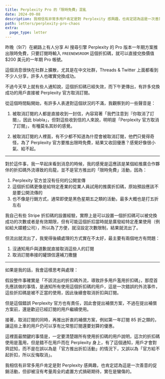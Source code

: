```yaml
---
title: Perplexity Pro 的「限時免費」混亂
date: 2024-09-08
description: 我相信有非常多用戶肯定是對 Perplexity 感興趣，也肯定認為這是一次善意的促銷活動，但卻被沒有考量周全的處置方式搞砸期待，實在是蠻傷的。
path: letters/perplexity-pro-chaos
extra:
  page_type: letter
---
```


昨晚（9/7）在網路上有人分享 AI 搜尋引擎 Perplexity 的 Pro 版本一年期方案推出限時免費，只要訂閱時輸入 `FREENEWSROOM` 這個折扣碼，就可以直接兌換價值 $200 美元的一年期 Pro 帳號。

這個消息很快在社群上擴散，尤其是在中文社群，Threads & Twitter 上面都看到不少人分享，許多人也確實兌換成功。

不過今天早上就有些人通知說，這個折扣碼已經失效，而下午更傳出，有許多兌換成功的用戶直接被 Perplexity 官方取消訂閱。

從這個時間點開始，有許多人表達對這個狀況的不滿，我觀察到的一些聲音是：

1. 被取消訂閱的人都是直接收到一封信，內容寫著「我們注意到『你取消了訂閱』，因此 blabla」，但對這些收到信的人來說，明明是「Perplexity 官方取消了訂閱」，有種莫名其妙的感覺。

2. 被取消訂閱的人裡面，有不少都不知道為什麼會被取消訂閱，他們只覺得奇怪，為了 Perplexity 官方要推出限時免費，結果又收回優惠？感覺好像很小氣、給不起。

---

對於這件事，我一早起床看到消息的時候，我的感覺是這應該是某個給推廣合作夥伴的折扣碼外流導致的烏龍，並不是官方推出的「限時免費」活動，因為：

1. Perplexity 官方並沒有任何的公開宣傳
2. 這個折扣碼更像是給特定產業的從業人員試用的推廣折扣碼，原始預設應該不是要公開流傳的
3. 也不像是行銷方式，通常即使是黑色星期五之類的活動，最多大概也是打五折左右

我自己有些 Stripe 折扣碼的設置經驗，實際上是可以設置一個折扣碼可以被兌換成功的次數或者是有效期限，但有可能這個折扣當時就是廣發給特定產業使用（例如給大媒體公司），所以為了方便，就沒設定次數限制，結果就流出了。

但流出就流出了，我覺得後續處理的方式實在不太好，最主要有兩個地方有問題：

1. 沒通知用戶與道歉就直接取消這些人的訂閱
2. 取消訂閱串接的罐頭信還補刀撒鹽

---

如果是我的話，我會這樣思考與處理：

假設整件事確實是「不該流出的折扣碼外流，導致許多用戶濫用折扣碼」，那麼首先應該做的事情，是通知所有使用這個折扣碼的用戶，這是一次錯誤的外流事件，這些折扣碼是被不正當的使用，因此後續會取消折扣與訂閱。

但是這個錯誤 Perplexity 官方也有責任，因此會提出補償方案，不過在提出補償方案前，還是歡迎已經訂閱的用戶繼續使用。

接著，取消訂閱的同時，再推出折衷的補償方案，例如第一年訂閱 85 折之類的，讓這些上車的用戶仍可以享有比常態訂閱還要划算的優惠。

這裡面最關鍵的事情是，一定要清楚跟所有使用折扣碼的用戶說明，這次的折扣碼使用是濫用，但是錯不在用戶而在 Perplexity 身上，有了這個通知，用戶才會對齊認知，而不是在誤以為是「官方推出折扣活動」的情況下，又誤以為「官方給不起折扣，所以反悔取消」。

我相信有非常多用戶肯定是對 Perplexity 感興趣，也肯定認為這是一次善意的促銷活動，但卻被沒有考量周全的處置方式搞砸期待，實在是蠻傷的。